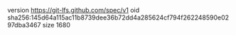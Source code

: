version https://git-lfs.github.com/spec/v1
oid sha256:145d64a115ac11b8739dee36b72dd4a285624cf794f262248590e0297dba3467
size 1680
